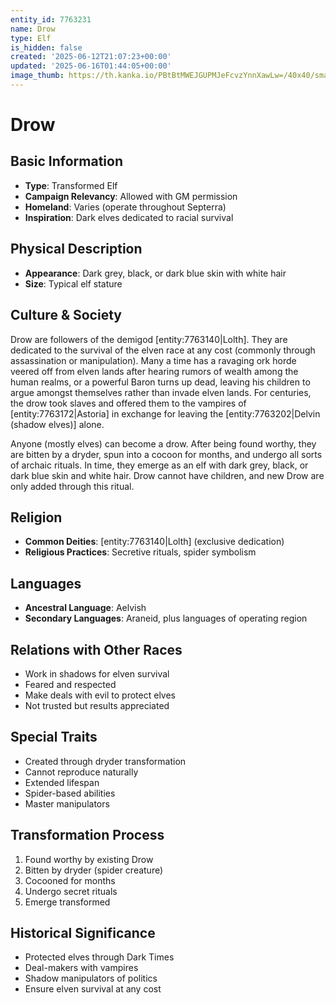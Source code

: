 ```yaml
---
entity_id: 7763231
name: Drow
type: Elf
is_hidden: false
created: '2025-06-12T21:07:23+00:00'
updated: '2025-06-16T01:44:05+00:00'
image_thumb: https://th.kanka.io/PBtBtMWEJGUPMJeFcvzYnnXawLw=/40x40/smart/src/campaigns/322885/9f0da5c9-7e5c-43a2-bfb3-dbae385d05e1.png
---
```


# Drow

## Basic Information

- **Type**: Transformed Elf
- **Campaign Relevancy**: Allowed with GM permission
- **Homeland**: Varies (operate throughout Septerra)
- **Inspiration**: Dark elves dedicated to racial survival

## Physical Description

- **Appearance**: Dark grey, black, or dark blue skin with white hair
- **Size**: Typical elf stature

## Culture & Society

Drow are followers of the demigod [entity:7763140|Lolth]. They are dedicated to the survival of the elven race at any cost (commonly through assassination or manipulation). Many a time has a ravaging ork horde veered off from elven lands after hearing rumors of wealth among the human realms, or a powerful Baron turns up dead, leaving his children to argue amongst themselves rather than invade elven lands. For centuries, the drow took slaves and offered them to the vampires of [entity:7763172|Astoria] in exchange for leaving the [entity:7763202|Delvin (shadow elves)] alone.

Anyone (mostly elves) can become a drow. After being found worthy, they are bitten by a dryder, spun into a cocoon for months, and undergo all sorts of archaic rituals. In time, they emerge as an elf with dark grey, black, or dark blue skin and white hair. Drow cannot have children, and new Drow are only added through this ritual.

## Religion

- **Common Deities**: [entity:7763140|Lolth] (exclusive dedication)
- **Religious Practices**: Secretive rituals, spider symbolism

## Languages

- **Ancestral Language**: Aelvish
- **Secondary Languages**: Araneid, plus languages of operating region

## Relations with Other Races

- Work in shadows for elven survival
- Feared and respected
- Make deals with evil to protect elves
- Not trusted but results appreciated

## Special Traits

- Created through dryder transformation
- Cannot reproduce naturally
- Extended lifespan
- Spider-based abilities
- Master manipulators

## Transformation Process

1. Found worthy by existing Drow
2. Bitten by dryder (spider creature)
3. Cocooned for months
4. Undergo secret rituals
5. Emerge transformed

## Historical Significance

- Protected elves through Dark Times
- Deal-makers with vampires
- Shadow manipulators of politics
- Ensure elven survival at any cost